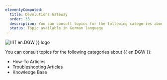 ```yaml
---
eleventyComputed:
  title: Devolutions Gateway
  order: 33
  description: You can consult topics for the following categories about {{ en.DGW }}':' How-To Articles, Troubleshooting Articles and Knowledge Base
  status: Topic available in German language
---
```


![!!{{ en.DGW }} logo](https://webdevolutions.blob.core.windows.net/images/projects/gateway/logos/gateway-color-shadow.svg)

You can consult topics for the following categories about {{ en.DGW }}:

- How-To Articles
- Troubleshooting Articles
- Knowledge Base
